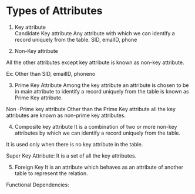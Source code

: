 # Types of Attributes

1. Key attribute  
  Candidate Key attribute 
  Any attribute with which we can identify a record uniquely from the table. 
SID, emalID, phone

2. Non-Key attribute

All the other attributes except key attribute is known as non-key attribute.

Ex: Other than SID, emailID, phoneno

3. Prime Key Attribute
Among the key attribute an attribute is chosen to be in main attribute to identify a record uniquely from the table is known as Prime Key attribute.

Non -Prime key attribute
Other than the Prime Key attribute all the key attributes are known as non-prime key attributes.

4. Composite key attribute
It is a combination of two or more non-key attributes by which we can identify a record uniquely from the table. 

It is used only when there is no key attribute in the table.

Super Key Attribute:
It is a set of all the key attributes.

5. Foreign Key
It is an attribute which behaves as an attribute of another table to represent the relation. 

Functional Dependencies: 







